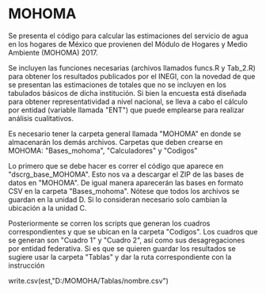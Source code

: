 # MOHOMA
Se presenta el código para calcular las estimaciones del servicio de agua en los hogares de México que provienen del Módulo de Hogares y Medio Ambiente (MOHOMA) 2017.

Se incluyen las funciones necesarias (archivos llamados funcs.R y Tab_2.R) para obtener los resultados publicados por el INEGI, con la novedad de que se presentan las estimaciones de totales que no se incluyen en los tabulados básicos de dicha institución. Si bien la encuesta está diseñada para obtener representatividad a nivel nacional, se lleva a cabo el cálculo por entidad (variable llamada "ENT") que puede emplearse para realizar análisis cualitativos.

Es necesario tener la carpeta general llamada "MOHOMA" en donde se almacenarán los demás archivos. 
Carpetas que deben crearse en MOHOMA: "Bases_mohoma", "Calculadores" y "Codigos"
                            
Lo primero que se debe hacer es correr el código que aparece en "dscrg_base_MOHOMA". Esto nos va a descargar el ZIP de las bases de datos en "MOHOMA".
De igual manera aparecerán las bases en formato CSV en la carpeta "Bases_mohoma". Nótese que todos los archivos se guardan en la unidad D.
Si lo consideran necesario solo cambian la ubicación a la unidad C.

Posteriormente se corren los scripts que generan los cuadros correspondientes y que se ubican en la carpeta "Codigos". Los cuadros que se generan son "Cuadro 1" y "Cuadro 2", así como sus desagregaciones por entidad federativa. Si es que se quieren guardar los resultados se sugiere usar la carpeta "Tablas" y dar la ruta correspondiente con la instrucción

write.csv(est,"D:/MOMOHA/Tablas/nombre.csv") 


